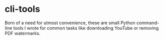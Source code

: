 # cli-tools
Born of a need for utmost convenience, these are small Python command-line tools I wrote for common tasks like downloading YouTube or removing PDF watermarks.
